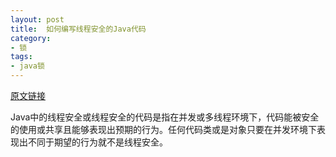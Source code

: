 ```yaml
---
layout: post
title:  如何编写线程安全的Java代码
category:
- 锁
tags:
- java锁
---
```


[原文链接](http://javarevisited.blogspot.sg/2012/01/how-to-write-thread-safe-code-in-java.html)

Java中的线程安全或线程安全的代码是指在并发或多线程环境下，代码能被安全的使用或共享且能够表现出预期的行为。任何代码类或是对象只要在并发环境下表现出不同于期望的行为就不是线程安全。